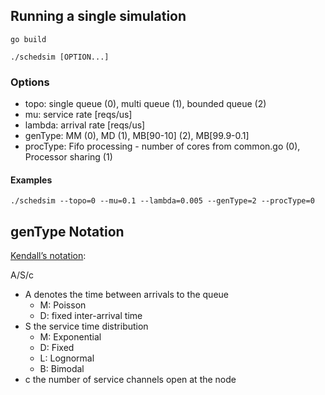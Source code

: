 ## Running a single simulation

`go build`

`./schedsim [OPTION...]`

### Options
* topo: single queue (0), multi queue (1), bounded queue (2)
* mu: service rate [reqs/us]
* lambda: arrival rate [reqs/us]
* genType: MM (0), MD (1), MB[90-10] (2),  MB[99.9-0.1]
* procType: Fifo processing - number of cores from common.go (0), Processor sharing (1)

#### Examples
`./schedsim --topo=0 --mu=0.1 --lambda=0.005 --genType=2 --procType=0`

## genType Notation
[Kendall’s notation](https://en.wikipedia.org/wiki/Kendall%27s_notation#:~:text=In%20queueing%20theory%2C%20a%20discipline,and%20classify%20a%20queueing%20node.&text=When%20the%20final%20three%20parameters,%3D%20%E2%88%9E%20and%20D%20%3D%20FIFO.):

A/S/c
* A denotes the time between arrivals to the queue
    * M: Poisson
    * D: fixed inter-arrival time
* S the service time distribution
    * M: Exponential
    * D: Fixed
    * L: Lognormal
    * B: Bimodal
* c the number of service channels open at the node
